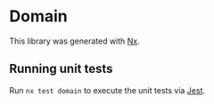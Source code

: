 # Domain

This library was generated with [Nx](https://nx.dev).

## Running unit tests

Run `nx test domain` to execute the unit tests via [Jest](https://jestjs.io).
